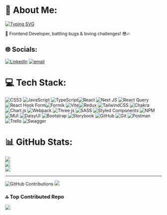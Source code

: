 # 💫 About Me:
[![Typing SVG](https://readme-typing-svg.herokuapp.com?font=Fira+Code&size=22&pause=1000&color=F75C7E&width=435&lines=Hey+there!+I'm+Emad+👋;Frontend+Developer+%7C+Bug+Hunter+%7C+Tech+Enthusiast)](https://git.io/typing-svg)

🚀 Frontend Developer, battling bugs & loving challenges! 😎🔥


## 🌐 Socials:
[![LinkedIn](https://img.shields.io/badge/LinkedIn-%230077B5.svg?logo=linkedin&logoColor=white)](https://linkedin.com/in/emad-araban/) [![email](https://img.shields.io/badge/Email-D14836?logo=gmail&logoColor=white)](mailto:arabanemad@gmail.com) 

# 💻 Tech Stack:
![CSS3](https://img.shields.io/badge/css3-%231572B6.svg?style=for-the-badge&logo=css3&logoColor=white) ![JavaScript](https://img.shields.io/badge/javascript-%23323330.svg?style=for-the-badge&logo=javascript&logoColor=%23F7DF1E) ![TypeScript](https://img.shields.io/badge/typescript-%23007ACC.svg?style=for-the-badge&logo=typescript&logoColor=white)![React](https://img.shields.io/badge/react-%2361DAFB.svg?style=for-the-badge&logo=react&logoColor=white)
 ![Next JS](https://img.shields.io/badge/Next-black?style=for-the-badge&logo=next.js&logoColor=white) ![React Query](https://img.shields.io/badge/-React%20Query-FF4154?style=for-the-badge&logo=react%20query&logoColor=white) ![React Hook Form](https://img.shields.io/badge/React%20Hook%20Form-%23EC5990.svg?style=for-the-badge&logo=reacthookform&logoColor=white)![Formik](https://img.shields.io/badge/formik-%235B9BD5.svg?style=for-the-badge&logo=formik&logoColor=white)
 ![Vite](https://img.shields.io/badge/Vite-%23646CFF.svg?style=for-the-badge&logo=vite&logoColor=white)![Redux](https://img.shields.io/badge/redux-%23593d88.svg?style=for-the-badge&logo=redux&logoColor=white) ![TailwindCSS](https://img.shields.io/badge/tailwindcss-%2338B2AC.svg?style=for-the-badge&logo=tailwind-css&logoColor=white) ![Chakra](https://img.shields.io/badge/chakra-%234ED1C5.svg?style=for-the-badge&logo=chakraui&logoColor=white) ![Chart.js](https://img.shields.io/badge/chart.js-F5788D.svg?style=for-the-badge&logo=chart.js&logoColor=white)  ![Webpack](https://img.shields.io/badge/webpack-%238DD6F9.svg?style=for-the-badge&logo=webpack&logoColor=black) ![Three js](https://img.shields.io/badge/threejs-black?style=for-the-badge&logo=three.js&logoColor=white) ![SASS](https://img.shields.io/badge/SASS-hotpink.svg?style=for-the-badge&logo=SASS&logoColor=white) ![Styled Components](https://img.shields.io/badge/styled--components-DB7093?style=for-the-badge&logo=styled-components&logoColor=white) ![NPM](https://img.shields.io/badge/NPM-%23CB3837.svg?style=for-the-badge&logo=npm&logoColor=white) ![MUI](https://img.shields.io/badge/MUI-%230081CB.svg?style=for-the-badge&logo=mui&logoColor=white) ![DaisyUI](https://img.shields.io/badge/daisyui-5A0EF8?style=for-the-badge&logo=daisyui&logoColor=white) ![Bootstrap](https://img.shields.io/badge/bootstrap-%238511FA.svg?style=for-the-badge&logo=bootstrap&logoColor=white) ![Storybook](https://img.shields.io/badge/-Storybook-FF4785?style=for-the-badge&logo=storybook&logoColor=white) ![GitHub](https://img.shields.io/badge/github-%23121011.svg?style=for-the-badge&logo=github&logoColor=white) ![Git](https://img.shields.io/badge/git-%23F05033.svg?style=for-the-badge&logo=git&logoColor=white) ![Postman](https://img.shields.io/badge/Postman-FF6C37?style=for-the-badge&logo=postman&logoColor=white) ![Trello](https://img.shields.io/badge/Trello-%23026AA7.svg?style=for-the-badge&logo=Trello&logoColor=white) ![Swagger](https://img.shields.io/badge/-Swagger-%23Clojure?style=for-the-badge&logo=swagger&logoColor=white)
# 📊 GitHub Stats:
![](https://github-readme-stats.vercel.app/api?username=EmadARN&theme=neon&hide_border=true&include_all_commits=true&count_private=true)<br/>
![](https://github-readme-streak-stats.herokuapp.com/?user=EmadARN&theme=neon&hide_border=true)<br/>
![](https://github-readme-stats.vercel.app/api/top-langs/?username=EmadARN&theme=neon&hide_border=true&include_all_commits=true&count_private=true&layout=compact)

---
![GitHub Contributions](https://contrib.rocks/image?user=EmadARN)
[![](https://visitcount.itsvg.in/api?id=EmadARN&icon=0&color=1)](https://visitcount.itsvg.in)

### 🔝 Top Contributed Repo
![](https://github-contributor-stats.vercel.app/api?username=EmadARN&limit=5&theme=neon&combine_all_yearly_contributions=true)
<!-- Proudly created with GPRM ( https://gprm.itsvg.in ) -->

